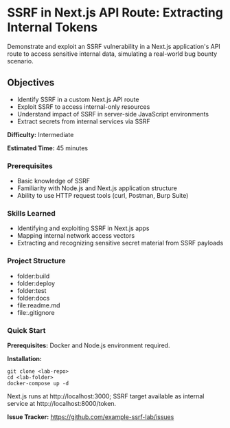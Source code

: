 # SSRF in Next.js API Route: Extracting Internal Tokens

Demonstrate and exploit an SSRF vulnerability in a Next.js application's API route to access sensitive internal data, simulating a real-world bug bounty scenario.

## Objectives
- Identify SSRF in a custom Next.js API route
- Exploit SSRF to access internal-only resources
- Understand impact of SSRF in server-side JavaScript environments
- Extract secrets from internal services via SSRF

**Difficulty:** Intermediate

**Estimated Time:** 45 minutes

### Prerequisites
- Basic knowledge of SSRF
- Familiarity with Node.js and Next.js application structure
- Ability to use HTTP request tools (curl, Postman, Burp Suite)

### Skills Learned
- Identifying and exploiting SSRF in Next.js apps
- Mapping internal network access vectors
- Extracting and recognizing sensitive secret material from SSRF payloads

### Project Structure
- folder:build
- folder:deploy
- folder:test
- folder:docs
- file:readme.md
- file:.gitignore

### Quick Start
**Prerequisites:** Docker and Node.js environment required.

**Installation:**
```
git clone <lab-repo>
cd <lab-folder>
docker-compose up -d
```
Next.js runs at http://localhost:3000; SSRF target available as internal service at http://localhost:8000/token.

**Issue Tracker:**
https://github.com/example-ssrf-lab/issues 